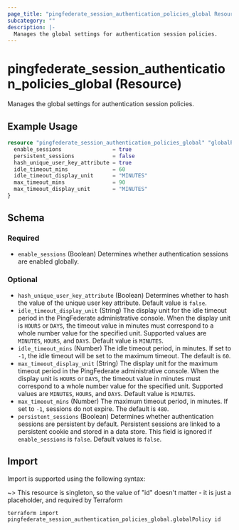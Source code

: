 ```yaml
---
page_title: "pingfederate_session_authentication_policies_global Resource - terraform-provider-pingfederate"
subcategory: ""
description: |-
  Manages the global settings for authentication session policies.
---
```


# pingfederate_session_authentication_policies_global (Resource)

Manages the global settings for authentication session policies.

## Example Usage

```terraform
resource "pingfederate_session_authentication_policies_global" "globalPolicy" {
  enable_sessions                = true
  persistent_sessions            = false
  hash_unique_user_key_attribute = true
  idle_timeout_mins              = 60
  idle_timeout_display_unit      = "MINUTES"
  max_timeout_mins               = 90
  max_timeout_display_unit       = "MINUTES"
}
```

<!-- schema generated by tfplugindocs -->
## Schema

### Required

- `enable_sessions` (Boolean) Determines whether authentication sessions are enabled globally.

### Optional

- `hash_unique_user_key_attribute` (Boolean) Determines whether to hash the value of the unique user key attribute. Default value is `false`.
- `idle_timeout_display_unit` (String) The display unit for the idle timeout period in the PingFederate administrative console. When the display unit is `HOURS` or `DAYS`, the timeout value in minutes must correspond to a whole number value for the specified unit. Supported values are `MINUTES`, `HOURS`, and `DAYS`. Default value is `MINUTES`.
- `idle_timeout_mins` (Number) The idle timeout period, in minutes. If set to `-1`, the idle timeout will be set to the maximum timeout. The default is `60`.
- `max_timeout_display_unit` (String) The display unit for the maximum timeout period in the PingFederate administrative console. When the display unit is `HOURS` or `DAYS`, the timeout value in minutes must correspond to a whole number value for the specified unit. Supported values are `MINUTES`, `HOURS`, and `DAYS`. Default value is `MINUTES`.
- `max_timeout_mins` (Number) The maximum timeout period, in minutes. If set to `-1`, sessions do not expire. The default is `480`.
- `persistent_sessions` (Boolean) Determines whether authentication sessions are persistent by default. Persistent sessions are linked to a persistent cookie and stored in a data store. This field is ignored if `enable_sessions` is `false`. Default values is `false`.

## Import

Import is supported using the following syntax:

~> This resource is singleton, so the value of "id" doesn't matter - it is just a placeholder, and required by Terraform

```shell
terraform import pingfederate_session_authentication_policies_global.globalPolicy id
```